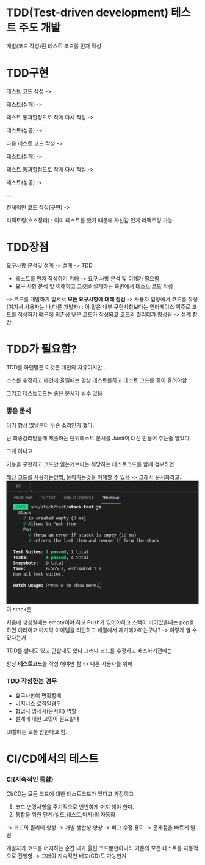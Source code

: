 
# TDD(Test-driven development) 테스트 주도 개발

개발(코드 작성)전 테스트 코드를 먼저 작성

# TDD구현 

테스트 코드 작성 -> 

테스트(실패) ->

테스트 통과할정도로 작게 다시 작성 -> 

테스트(성공) -> 

다음 테스트 코드 작성 ->

테스트(실패) ->

테스트 통과할정도로 작게 다시 작성 -> 

테스트(성공) -> ....

....

전체적인 코드 작성(구현) ->

리팩토링(소스정리) : 이미 테스트를 했기 때문에 자신감 있게 리팩토링 가능


# TDD장점

요구사항 분석및 설계 -> 설계 -> TDD

- 테스트를 먼저 작성하기 위해 -> 요구 사항 분석 및 이해가 필요함
- 요구 사항 분석 및 이해하고 그것을 설계하는 측면에서 테스트 코드 작성


-> 코드를 개발하기 앞서서 **모든 요구사항에 대해 점검**
-> 사용자 입장에서 코드를 작성(여기서 사용자는 나,다른 개발자) : 이 말은 내부 구현사항보다는 인터페이스 위주로 코드를 작성하기 떄문에 의존성 낮은 코드가 작성되고 코드의 퀄리티가 향상됨
-> 설계 향상
 


# TDD가 필요함?

TDD를 하던말든 이것은 개인의 자유이지만..

소스를 수정하고 메인에 올릴때는 항상 테스트를하고 테스트 코드를 같이 올려야함

그리고 테스트코드는 좋은 문서가 될수 있음

### 좋은 문서

이거 항상 옜날부터 무슨 소리인가 했다.

난 최종감리받을때 제출하는 단위테스트 문서를 Junit이 대신 만들어 주는줄 알았다.

그게 아니고

기능을 구현하고 코드만 읽는거보다는 해당하는 테스트코드를 함께 첨부하면

해당 코드를 사용하는방법, 돌아가는것을 이해할 수 있음 -> 그래서 문서화라고..
![img](public/2.PNG)
이 stack은

처음에 생성될때는 empty여야 하고
Push가 있어야하고
스택이 비어있을때는 pop을 하면 에러이고
마지막 아이템을 리턴하고 배열에서 제거해야하는구나?  -> 이렇게 알 수 있다는거


TDD를 할때도 있고 안할때도 있다 그러나 코드를 수정하고 배포하기전에는 


항상 **테스트코드**를 작성 해야만 함 -> 다른 사용자를 위해


### TDD 작성한는 경우
- 요구사항이 명확할때
- 비지니스 로직일경우
- 협업시 명세서(문서화) 역할
- 설계에 대한 고민이 필요할떄

UI할떄는 보통 안한다고 함.


# CI/CD에서의 테스트

### CI(지속적인 통합)

CI/CD는 모든 코드에 대한 테스트코드가 있다고 가정하고

1. 코드 변경사항을 주기적으로 빈번하게 머지 해야 한다.
2. 통합을 위한 단계(빌드,테스트,머지)의 자동화

-> 코드의 퀄리티 향상
-> 개발 생산성 향상
-> 버그 수정 용이
-> 문제점을 빠르게 발견

개발자가 코드를 머지하는 순간 내가 올린 코드뿐만아니라 기존의 모든 테스트를 자동적으로 진행함 -> 그래야 지속적인 배포(CD)도 가능한겨

